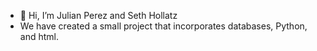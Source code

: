 - 👋 Hi, I’m Julian Perez and Seth Hollatz
- We have created a small project that incorporates databases, Python, and html. 



<!---
thejulio/thejulio is a ✨ special ✨ repository because its `README.md` (this file) appears on your GitHub profile.
You can click the Preview link to take a look at your changes.
--->

